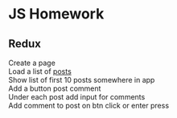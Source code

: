 # JS Homework

## Redux

Create a page  
Load a list of [posts](https://dummyjson.com/posts)  
Show list of first 10 posts somewhere in app  
Add a button post comment  
Under each post add input for comments    
Add comment to post on btn click or enter press   
